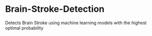 # Brain-Stroke-Detection
Detects Brain Stroke using machine learning models with the highest optimal probability
